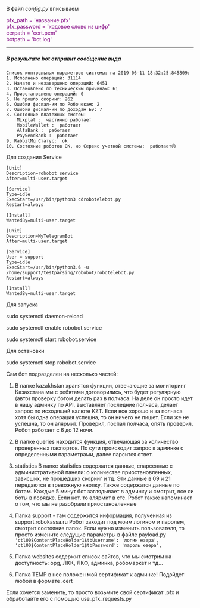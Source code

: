 В файл _config.py_ вписываем 

<span style="color:purple">
pfx_path = 'название.pfx'<br> 
pfx_password = 'кодовое слово из цифр'<br>
cerpath = 'cert.pem'<br>
botpath = 'bot.log'
</span>


--- 

##### В результате bot отправит сообщение вида

```
Cписок контрольных параметров системы: на 2019-06-11 18:32:25.845809: 
1. Исполнено операций: 31114  
2. Начато и незавершено операций: 6451  
3. Остановлено по техническим причинам: 61  
4. Приостановлено операций: 0  
5. Не прошло скоринг: 262  
6. Ошибки фискал-ии по Робочекам: 2  
7. Ошибки фискал-ии по доходам БЭ: 7
8. Состояние платежных систем:
    Mixplat :  частично работает 
    MobileWallet :  работает 
    AlfaBank :  работает 
    PaySendBank :  работает
9. RabbitMq Статус:  ok  
10. Состояние роботов ОК, но Сервис учетной системы:  работает😢
```

Для создания Service

```
[Unit]
Description=robobot service
After=multi-user.target

[Service]
Type=idle
ExecStart=/usr/bin/python3 cdrobotelebot.py
Restart=always

[Install]
WantedBy=multi-user.target

[Unit]
Description=MyTelegramBot
After=multi-user.target

[Service]
User = support
Type=idle
ExecStart=/usr/bin/python3.6 -u /home/support/testparsing/robobot/robotelebot.py
Restart=always

[Install]
WantedBy=multi-user.target
```

Для запуска

sudo systemctl daemon-reload

sudo systemctl enable robobot.service

sudo systemctl start robobot.service

Для остановки

sudo systemctl stop robobot.service



Сам бот подразделен на несколько частей:
1) В папке kazakhstan хранятся функции, отвечающие за мониторинг Казахстана
мы с ребятами договорились, что будет регулярную (авто) проверку ботом делать раз в полчаса. 
На деле он просто идет в нашу админку по API, выставляет последние полчаса, делает запрос по исходящей валюте KZT. 
Если все хорошо и за полчаса хотя бы одна операция успешна, то он ничего не пишет. 
Если же не успешна, то он алярмит. Проверил, поспал полчаса, опять проверил. 
Робот работает с 6 до 12 ночи.
2) В папке queries находится функция, отвечающая за количество проверенных паспортов. 
По сути происходит запрос к админке с определенными параметрами, далее парсится ответ.
3) statistics
В папке statistics содержатся данные, спарсенные с административной панели: о количестве приостановленных, 
зависших, не прошедших скоринг и тд. Эти данные в 09 и 21 передаются в тревожную кнопку. 
Также содержатся данные по ботам. 
Каждые 5 минут бот заглядывает в админку и смотрит, все ли боты в порядке. Если нет, то алярмит в стс.
Робот также напоминает о том, что мы не разобрали приостановленные
4) Папка support - там содержится информация, полученная из support.robokassa.ru
Робот заходит под моим логином и паролем, смотрит состояние папок.
Если нужно изменить пользователя, то просто измените следущие параметры в файле payload.py
`
'ctl00$ContentPlaceHolder1$tbUsername': 'логин юзера',
           'ctl00$ContentPlaceHolder1$tbPassword': 'пароль юзера',
           `
5) Папка websites содержит список сайтов, что мы смотрим на доступность: opg, ЛКК, ЛКФ, админка, робомаркет и тд...

6) Папка TEMP в нее положен мой сертификат к админке! 
Подойдет любой в формате .cert

Если хочется заменить, то просто возьмите свой сертификат .pfx и обработайте его с помощью use_pfx_requests.py
